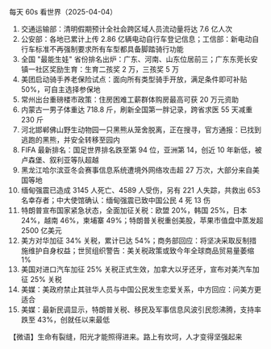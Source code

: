 每天 60s 看世界（2025-04-04）

1. 交通运输部：清明假期预计全社会跨区域人员流动量将达 7.6 亿人次
2. 公安部：各地已累计上传 2.86 亿辆电动自行车登记信息；工信部：新电动自行车标准不再强制要求所有车型都具备脚踏骑行功能
3. 全国 "最能生娃" 省份排名出炉：广东、河南、山东位居前三；广东东莞长安镇一社区奖励生育：生育二孩奖 2 万，三孩奖 5 万
4. 美团启动骑手养老保险试点：面向所有类型骑手开放，满足条件即可补贴 50%，可自主选择参保地
5. 常州出台重磅楼市政策：住房困难工薪群体购房最高可获 20 万元资助
6. 内蒙古一男子体重达 718.8 斤，刷新全国第一胖记录，跨省求医 55 天减重 230 斤
7. 河北邯郸佛山野生动物园一只黑熊从笼舍脱离，正在搜寻，官方通报：已找到逃跑的黑熊，并安全转移至园内
8. FIFA 最新排名：国足世界排名跌至第 94 位，亚洲第 14，创近 10 年新低，被卢森堡、叙利亚等队超越
9. 黑龙江哈尔滨亚冬会赛事信息系统遭境外网络攻击超 27 万次，大部分来自美国等地
10. 缅甸强震已造成 3145 人死亡、4589 人受伤，另有 221 人失踪，共救出 653 名幸存者；中大使馆确认：缅甸强震已致中国公民 4 死 13 伤
11. 特朗普宣布国家紧急状态，全面加征关税：欧盟 20%，韩国 25%，日本 24%，越南 46%，柬埔寨 49%；特朗普关税重创美股，苹果市值盘中蒸发超 2500 亿美元
12. 美方对华加征 34% 关税，累计已达 54%；商务部回应：将坚决采取反制措施维护自身权益；世贸组织警告：美关税政策或致今年全球商品贸易量萎缩 1%
13. 美国对进口汽车加征 25% 关税正式生效，加拿大以牙还牙，宣布对美汽车加征 25% 关税
14. 美媒：美政府禁止其驻华人员与中国公民发生恋爱关系，中方回应：问美方更适合
15. 美媒：最新民调显示，特朗普关税、移民及军事信息风波引民怨沸腾，支持率跌至 43%，创就任以来最低

【微语】生命有裂缝，阳光才能照得进来。路上有坎坷，人才变得坚强起来